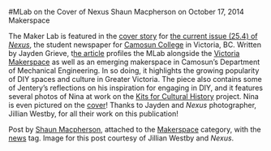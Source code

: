 #MLab on the Cover of Nexus
Shaun Macpherson on October 17, 2014   Makerspace 
<p>The Maker Lab is featured in the <a title="learn more" href="http://www.nexusnewspaper.com/2014/10/14/the-maker-movement-has-hit-victoria-is-it-a-fad-or-a-revolution/" target="_blank">cover story</a> for <a title="learn more" href="http://maker.uvic.ca/wp-content/uploads/2014/10/nexus254.pdf" target="_blank">the current issue (25.4) of <em>Nexus</em></a>, the student newspaper for <a title="learn more" href="http://camosun.ca/" target="_blank">Camosun College</a> in Victoria, BC. Written by Jayden Grieve, t<a title="learn more" href="http://www.nexusnewspaper.com/2014/10/14/the-maker-movement-has-hit-victoria-is-it-a-fad-or-a-revolution/" target="_blank">he article</a> profiles the MLab alongside the <a href="http://makerspace.ca/" target="_blank">Victoria Makerspace</a> as well as an emerging makerspace in Camosun&#8217;s Department of Mechanical Engineering. In so doing, it highlights the growing popularity of DIY spaces and culture in Greater Victoria. The piece also contains some of Jentery&#8217;s reflections on his inspiration for engaging in DIY, and it features several photos of Nina at work on the <a href="http://maker.uvic.ca/category/kits/" target="_blank">Kits for Cultural History</a> project. Nina is even pictured on the <a title="learn more" href="http://maker.uvic.ca/wp-content/uploads/2014/10/nexus254.pdf" target="_blank">cover</a>! Thanks to Jayden and <em>Nexus </em>photographer, Jillian Westby, for all their work on this publication!</p>
<p>Post by <a title="learn more" href="http://maker.uvic.ca/author/shaun/">Shaun Macpherson</a>, attached to the <a title="learn more" href="http://maker.uvic.ca/category/makerspace/">Makerspace</a> category, with the <a title="learn more" href="http://maker.uvic.ca/tag/news/">news</a> tag. Image for this post courtesy of Jillian Westby and <em>Nexus</em>.</p>
